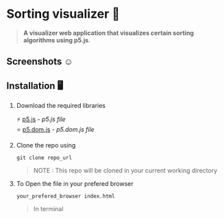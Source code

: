 # Sorting visualizer 🚀

> **A visualizer web application that visualizes certain sorting algorithms
> using p5.js**.

## Screenshots ☺️





## Installation 🖥️ 

1. Download the required libraries 

    ⚡ [p5.js](https://p5js.org/download/) - *p5.js file*
    <br>
    ⭐ [p5.dom.js](https://www.cdnpkg.com/p5.js/file/p5.dom.js/) - *p5.dom.js file*
    <br>

2. Clone the repo using
    
    ```
    git clone repo_url
    ```
    > NOTE : This repo will be cloned in your current working directory   

3. To Open the file in your prefered browser 

    ```
    your_prefered_browser index.html
    ```
    > In terminal



